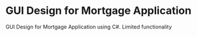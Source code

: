 # GUI Design for Mortgage Application

GUI Design for Mortgage Application using C#. Limited functionality 
